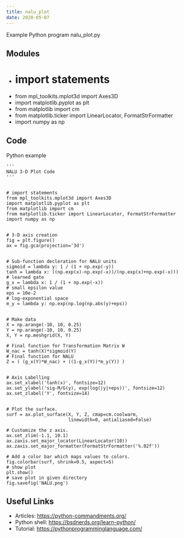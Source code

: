 ```yaml
---
title: nalu_plot
date: 2020-05-07
---
```

Example Python program nalu_plot.py

## Modules

* # import statements
* from mpl_toolkits.mplot3d import Axes3D
* import matplotlib.pyplot as plt
* from matplotlib import cm
* from matplotlib.ticker import LinearLocator, FormatStrFormatter
* import numpy as np

## Code

Python example

    '''
    NALU 3-D Plot Code
    '''
    
    
    # import statements
    from mpl_toolkits.mplot3d import Axes3D
    import matplotlib.pyplot as plt
    from matplotlib import cm
    from matplotlib.ticker import LinearLocator, FormatStrFormatter
    import numpy as np
    
    
    # 3-D axis creation
    fig = plt.figure()
    ax = fig.gca(projection='3d')
    
    
    # Sub-function decleration for NALU units
    sigmoid = lambda y: 1 / (1 + np.exp(-y))
    tanh = lambda x: ((np.exp(x)-np.exp(-x))/(np.exp(x)+np.exp(-x)))
    # learned gate
    g_x = lambda x: 1 / (1 + np.exp(-x))
    # small epsilon value
    eps = 10e-2
    # log-exponential space
    m_y = lambda y: np.exp(np.log(np.abs(y)+eps))
    
    
    # Make data
    X = np.arange(-10, 10, 0.25)
    Y = np.arange(-10, 10, 0.25)
    X, Y = np.meshgrid(X, Y)
    
    # Final function for Transformation Matrix W
    W_nac = tanh(X)*sigmoid(Y)
    # Final function for NALU
    Z = ( (g_x(Y)*W_nac) + ((1-g_x(Y))*m_y(Y)) )
    
    
    # Axis Labelling
    ax.set_xlabel('tanh(x)', fontsize=12)
    ax.set_ylabel('sig-M/G(y), exp(log(|y|+eps))', fontsize=12)
    ax.set_zlabel('Y', fontsize=14)
    
    
    # Plot the surface.
    surf = ax.plot_surface(X, Y, Z, cmap=cm.coolwarm,
                           linewidth=0, antialiased=False)
    
    # Customize the z axis.
    ax.set_zlim(-1.1, 10.1)
    ax.zaxis.set_major_locator(LinearLocator(10))
    ax.zaxis.set_major_formatter(FormatStrFormatter('%.02f'))
    
    # Add a color bar which maps values to colors.
    fig.colorbar(surf, shrink=0.5, aspect=5)
    # show plot
    plt.show()
    # save plot in given directory
    fig.savefig('NALU.png')

## Useful Links

- Articles: https://python-commandments.org/
- Python shell: https://bsdnerds.org/learn-python/
- Tutorial: https://pythonprogramminglanguage.com/
